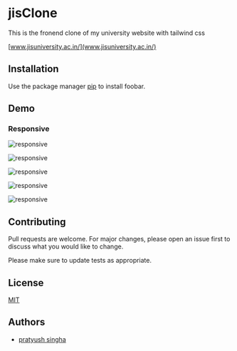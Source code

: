 # jisClone
This is the fronend clone of my university website with tailwind css

[www.jisuniversity.ac.in/](www.jisuniversity.ac.in/)

## Installation

Use the package manager [pip](https://pip.pypa.io/en/stable/) to install foobar.

## Demo
### Responsive
![responsive](https://i.postimg.cc/bvdj4fYx/Screenshot-from-2023-03-21-00-18-44.png)

![responsive](https://i.postimg.cc/BnBxkR7n/Screenshot-from-2023-03-21-00-17-29.png)

![responsive](https://i.postimg.cc/26wM5H5k/Screenshot-from-2023-03-21-00-17-42.png)

![responsive](https://i.postimg.cc/c49WhJ0x/Screenshot-from-2023-03-21-00-17-53.png)


![responsive](https://i.postimg.cc/vmpHzZ7g/Screenshot-from-2023-03-21-00-18-00.png)



## Contributing

Pull requests are welcome. For major changes, please open an issue first
to discuss what you would like to change.

Please make sure to update tests as appropriate.

## License

[MIT](https://choosealicense.com/licenses/mit/)

## Authors

- [pratyush singha](https://github.com/pratyushsisngha/)

